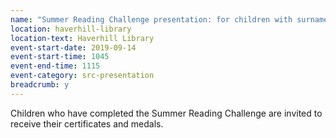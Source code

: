 ```yaml
---
name: "Summer Reading Challenge presentation: for children with surnames beginning E-M"
location: haverhill-library
location-text: Haverhill Library
event-start-date: 2019-09-14
event-start-time: 1045
event-end-time: 1115
event-category: src-presentation
breadcrumb: y
---
```


Children who have completed the Summer Reading Challenge are invited to receive their certificates and medals.

